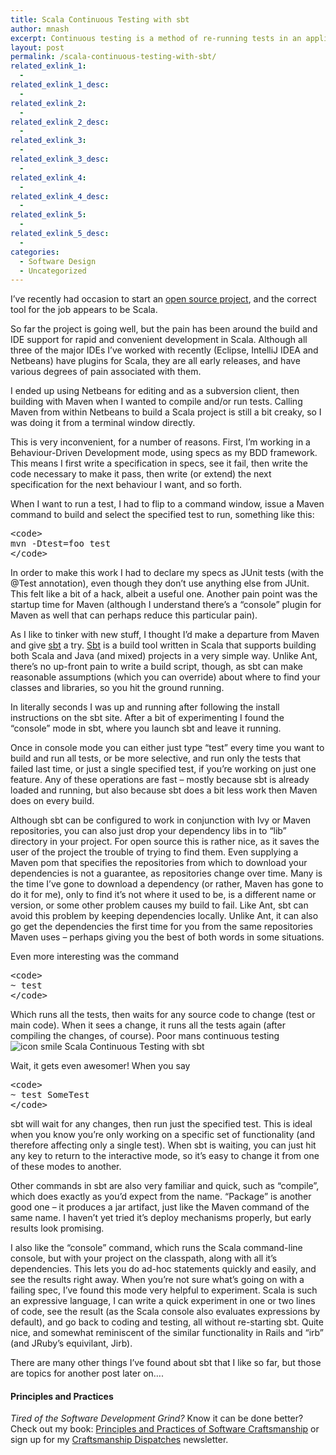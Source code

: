 ```yaml
---
title: Scala Continuous Testing with sbt
author: mnash
excerpt: Continuous testing is a method of re-running tests in an application whenever the code changes, automatically. Here we explore how to do this with Scala.
layout: post
permalink: /scala-continuous-testing-with-sbt/
related_exlink_1:
  - 
related_exlink_1_desc:
  - 
related_exlink_2:
  - 
related_exlink_2_desc:
  - 
related_exlink_3:
  - 
related_exlink_3_desc:
  - 
related_exlink_4:
  - 
related_exlink_4_desc:
  - 
related_exlink_5:
  - 
related_exlink_5_desc:
  - 
categories:
  - Software Design
  - Uncategorized
---
```

I&#8217;ve recently had occasion to start an [open source project][1], and the correct tool for the job appears to be Scala. 

So far the project is going well, but the pain has been around the build and IDE support for rapid and convenient development in Scala. Although all three of the major IDEs I&#8217;ve worked with recently (Eclipse, IntelliJ IDEA and Netbeans) have plugins for Scala, they are all early releases, and have various degrees of pain associated with them.

I ended up using Netbeans for editing and as a subversion client, then building with Maven when I wanted to compile and/or run tests. Calling Maven from within Netbeans to build a Scala project is still a bit creaky, so I was doing it from a terminal window directly.

This is very inconvenient, for a number of reasons. First, I&#8217;m working in a Behaviour-Driven Development mode, using specs as my BDD framework. This means I first write a specification in specs, see it fail, then write the code necessary to make it pass, then write (or extend) the next specification for the next behaviour I want, and so forth.

When I want to run a test, I had to flip to a command window, issue a Maven command to build and select the specified test to run, something like this: 

<div class="capsule" style="text-align: left">
  <pre>
&lt;code&gt;
mvn -Dtest=foo test
&lt;/code&gt;
</pre>
</div>

In order to make this work I had to declare my specs as JUnit tests (with the @Test annotation), even though they don&#8217;t use anything else from JUnit. This felt like a bit of a hack, albeit a useful one. Another pain point was the startup time for Maven (although I understand there&#8217;s a &#8220;console&#8221; plugin for Maven as well that can perhaps reduce this particular pain).

As I like to tinker with new stuff, I thought I&#8217;d make a departure from Maven and give [sbt][2] a try. [Sbt][2] is a build tool written in Scala that supports building both Scala and Java (and mixed) projects in a very simple way. Unlike Ant, there&#8217;s no up-front pain to write a build script, though, as sbt can make reasonable assumptions (which you can override) about where to find your classes and libraries, so you hit the ground running.

In literally seconds I was up and running after following the install instructions on the sbt site. After a bit of experimenting I found the &#8220;console&#8221; mode in sbt, where you launch sbt and leave it running. 

Once in console mode you can either just type &#8220;test&#8221; every time you want to build and run all tests, or be more selective, and run only the tests that failed last time, or just a single specified test, if you&#8217;re working on just one feature. Any of these operations are fast &#8211; mostly because sbt is already loaded and running, but also because sbt does a bit less work then Maven does on every build.

Although sbt can be configured to work in conjunction with Ivy or Maven repositories, you can also just drop your dependency libs in to &#8220;lib&#8221; directory in your project. For open source this is rather nice, as it saves the user of the project the trouble of trying to find them. Even supplying a Maven pom that specifies the repositories from which to download your dependencies is not a guarantee, as repositories change over time. Many is the time I&#8217;ve gone to download a dependency (or rather, Maven has gone to do it for me), only to find it&#8217;s not where it used to be, is a different name or version, or some other problem causes my build to fail. Like Ant, sbt can avoid this problem by keeping dependencies locally. Unlike Ant, it can also go get the dependencies the first time for you from the same repositories Maven uses &#8211; perhaps giving you the best of both words in some situations.

Even more interesting was the command 

<div class="capsule" style="text-align: left">
  <pre>
&lt;code&gt;
~ test
&lt;/code&gt;
</pre>
</div>

Which runs all the tests, then waits for any source code to change (test or main code). When it sees a change, it runs all the tests again (after compiling the changes, of course). Poor mans continuous testing <img src="http://jglobal.com/wp-includes/images/smilies/icon_smile.gif" alt="icon smile Scala Continuous Testing with sbt" class="wp-smiley" title="Scala Continuous Testing with sbt" /> 

Wait, it gets even awesomer! When you say 

<div class="capsule" style="text-align: left">
  <pre>
&lt;code&gt;
~ test SomeTest
&lt;/code&gt;
</pre>
</div>

sbt will wait for any changes, then run just the specified test. This is ideal when you know you&#8217;re only working on a specific set of functionality (and therefore affecting only a single test). When sbt is waiting, you can just hit any key to return to the interactive mode, so it&#8217;s easy to change it from one of these modes to another.

Other commands in sbt are also very familiar and quick, such as &#8220;compile&#8221;, which does exactly as you&#8217;d expect from the name. &#8220;Package&#8221; is another good one &#8211; it produces a jar artifact, just like the Maven command of the same name. I haven&#8217;t yet tried it&#8217;s deploy mechanisms properly, but early results look promising.

I also like the &#8220;console&#8221; command, which runs the Scala command-line console, but with your project on the classpath, along with all it&#8217;s dependencies. This lets you do ad-hoc statements quickly and easily, and see the results right away. When you&#8217;re not sure what&#8217;s going on with a failing spec, I&#8217;ve found this mode very helpful to experiment. Scala is such an expressive language, I can write a quick experiment in one or two lines of code, see the result (as the Scala console also evaluates expressions by default), and go back to coding and testing, all without re-starting sbt. Quite nice, and somewhat reminiscent of the similar functionality in Rails and &#8220;irb&#8221; (and JRuby&#8217;s equivilant, Jirb).

There are many other things I&#8217;ve found about sbt that I like so far, but those are topics for another post later on&#8230;.

<div class="g-plusone" data-annotation="inline" data-width="300">
</div>

<!-- Place this tag after the last +1 button tag. -->

  


<div class="st-callout hastitle lightblue center" >
  <h4 class="st-callout-title ">
    Principles and Practices
  </h4>
  
  <div class="inside">
    <i>Tired of the Software Development Grind?</i> Know it can be done better? Check out my book: <a href="http://jglobal.com/principles-and-practices">Principles and Practices of Software Craftsmanship</a> or sign up for my <a href="http://jglobal.com/dispatches/">Craftsmanship Dispatches</a> newsletter.
  </div>
</div>

<div class="clear">
</div>

 [1]: http://code.google.com/p/cyberdyne/
 [2]: http://code.google.com/p/simple-build-tool/
